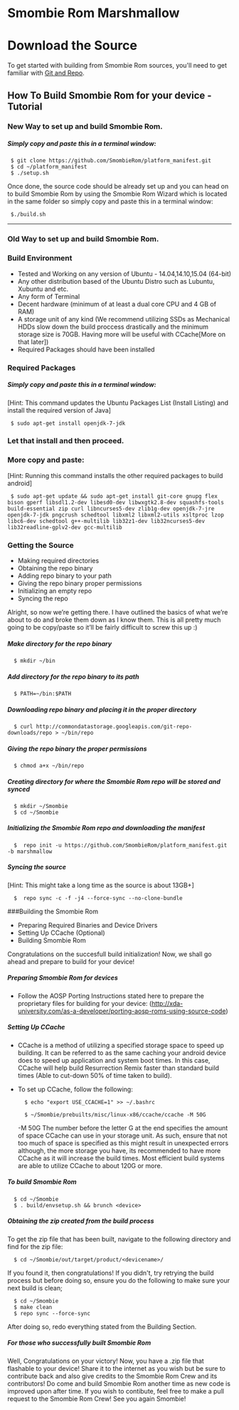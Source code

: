Smombie Rom Marshmallow
==================


Download the Source
===================
To get started with building from Smombie Rom sources, you'll need to get
familiar with [Git and Repo](http://source.android.com/source/version-control.html).

How To Build Smombie Rom for your device - Tutorial
--------
### New Way to set up and build Smombie Rom.

##### Simply copy and paste this in a terminal window:

     $ git clone https://github.com/SmombieRom/platform_manifest.git
     $ cd ~/platform_manifest
     $ ./setup.sh

Once done, the source code should be already set up and you can head on to build Smombie Rom by using the Smombie Rom Wizard which is located in the same folder so simply copy and paste this in a terminal window:

     $./build.sh

---

### Old Way to set up and build Smombie Rom.

### Build Environment

- Tested and Working on any version of Ubuntu - 14.04,14.10,15.04 (64-bit)
- Any other distribution based of the Ubuntu Distro such as Lubuntu, Xubuntu and etc.
- Any form of Terminal
- Decent hardware (minimum of at least a dual core CPU and 4 GB of RAM)
- A storage unit of any kind (We recommend utilizing SSDs as Mechanical HDDs slow down the build proccess drastically and the minimum storage size is 70GB. Having more will be useful with CCache[More on that later])
- Required Packages should have been installed

### Required Packages
##### Simply copy and paste this in a terminal window:
[Hint: This command updates the Ubuntu Packages List (Install Listing) and install the required version of Java]

     $ sudo apt-get install openjdk-7-jdk

### Let that install and then proceed.

### More copy and paste:
[Hint: Running this command installs the other required packages to build android]

     $ sudo apt-get update && sudo apt-get install git-core gnupg flex bison gperf libsdl1.2-dev libesd0-dev libwxgtk2.8-dev squashfs-tools build-essential zip curl libncurses5-dev zlib1g-dev openjdk-7-jre openjdk-7-jdk pngcrush schedtool libxml2 libxml2-utils xsltproc lzop libc6-dev schedtool g++-multilib lib32z1-dev lib32ncurses5-dev lib32readline-gplv2-dev gcc-multilib

### Getting the Source
- Making required directories
- Obtaining the repo binary
- Adding repo binary to your path
- Giving the repo binary proper permissions
- Initializing an empty repo
- Syncing the repo

Alright, so now we’re getting there. I have outlined the basics of what we’re about to do and broke them down as I know them. This is all pretty much going to be copy/paste so it’ll be fairly difficult to screw this up :)

##### Make directory for the repo binary

      $ mkdir ~/bin

##### Add directory for the repo binary to its path

      $ PATH=~/bin:$PATH

##### Downloading repo binary and placing it in the proper directory

      $ curl http://commondatastorage.googleapis.com/git-repo-downloads/repo > ~/bin/repo

##### Giving the repo binary the proper permissions

      $ chmod a+x ~/bin/repo

##### Creating directory for where the Smombie Rom repo will be stored and synced

      $ mkdir ~/Smombie 
      $ cd ~/Smombie

##### Initializing the Smombie Rom repo and downloading the manifest

      $  repo init -u https://github.com/SmombieRom/platform_manifest.git -b marshmallow

##### Syncing the source
[Hint: This might take a long time as the source is about 13GB+]

      $  repo sync -c -f -j4 --force-sync --no-clone-bundle

###Building the Smombie Rom
- Preparing Required Binaries and Device Drivers
- Setting Up CCache (Optional)
- Building Smombie Rom

Congratulations on the succesfull build initialization! Now, we shall go ahead and prepare to build for your device!

##### Preparing Smombie Rom for devices
- Follow the AOSP Porting Instructions stated here to prepare the proprietary files for building for your device: (http://xda-university.com/as-a-developer/porting-aosp-roms-using-source-code)

##### Setting Up CCache
- CCache is a method of utilizing a specified storage space to speed up building. It can be referred to as the same caching your android device does to speed up application and system boot times. In this case, CCache will help build Resurrection Remix faster than standard build times (Able to cut-down 50% of time taken to build).
- To set up CCache, follow the following:


        $ echo "export USE_CCACHE=1" >> ~/.bashrc
      
        $ ~/Smombie/prebuilts/misc/linux-x86/ccache/ccache -M 50G

     -M 50G
The number before the letter G at the end specifies the amount of space CCache can use in your storage unit. As such, ensure that not too much of space is specified as this might result in unexpected errors although, the more storage you have, its recommended to have more CCache as it will increase the build times. Most efficient build systems are able to utilize CCache to about 120G or more.

##### To build Smombie Rom

      $ cd ~/Smombie
      $ . build/envsetup.sh && brunch <device>

##### Obtaining the zip created from the build process
To get the zip file that has been built, navigate to the following directory and find for the zip file:

      $ cd ~/Smombie/out/target/product/<devicename>/

If you found it, then congratulations! If you didn't, try retrying the build process but before doing so, ensure you do the following to make sure your next build is clean;

      $ cd ~/Smombie
      $ make clean
      $ repo sync --force-sync

After doing so, redo everything stated from the Building Section.

##### For those who successfully built Smombie Rom
Well, Congratulations on your victory! Now, you have a .zip file that flashable to your device! Share it to the internet as you wish but be sure to contribute back and also give credits to the Smombie Rom Crew and its contributors! Do come and build Smombie Rom another time as new code is improved upon after time. If you wish to contibute, feel free to make a pull request to the Smombie Rom Crew! See you again Smombie!

